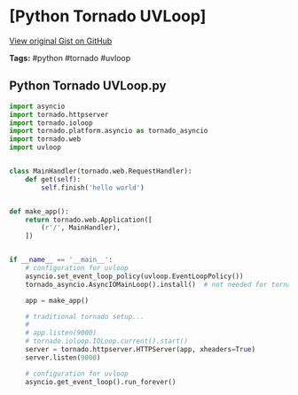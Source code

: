 # [Python Tornado UVLoop] 

[View original Gist on GitHub](https://gist.github.com/Integralist/0548b4c9189653854cf4f06d0469c86f)

**Tags:** #python #tornado #uvloop

## Python Tornado UVLoop.py

```python
import asyncio
import tornado.httpserver
import tornado.ioloop
import tornado.platform.asyncio as tornado_asyncio
import tornado.web
import uvloop


class MainHandler(tornado.web.RequestHandler):
    def get(self):
        self.finish('hello world')


def make_app():
    return tornado.web.Application([
        (r'/', MainHandler),
    ])


if __name__ == '__main__':
    # configuration for uvloop
    asyncio.set_event_loop_policy(uvloop.EventLoopPolicy())
    tornado_asyncio.AsyncIOMainLoop().install()  # not needed for tornado 5.0+

    app = make_app()

    # traditional tornado setup...
    #
    # app.listen(9000)
    # tornado.ioloop.IOLoop.current().start()
    server = tornado.httpserver.HTTPServer(app, xheaders=True)
    server.listen(9000)

    # configuration for uvloop
    asyncio.get_event_loop().run_forever()
```

